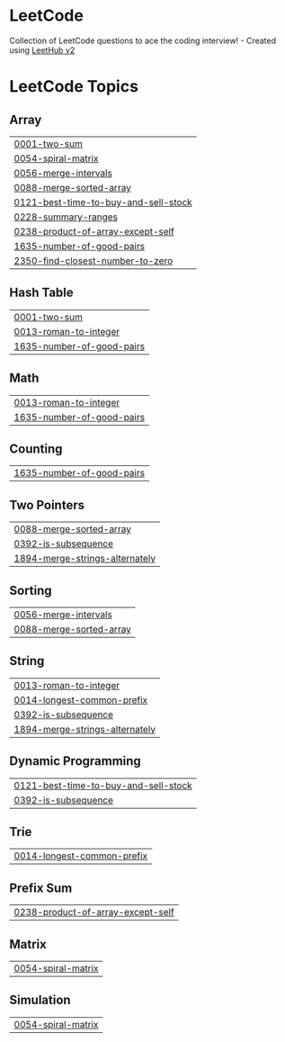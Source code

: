 # LeetCode
Collection of LeetCode questions to ace the coding interview! - Created using [LeetHub v2](https://github.com/arunbhardwaj/LeetHub-2.0)

<!---LeetCode Topics Start-->
# LeetCode Topics
## Array
|  |
| ------- |
| [0001-two-sum](https://github.com/bilawal21/LeetCode/tree/master/0001-two-sum) |
| [0054-spiral-matrix](https://github.com/bilawal21/LeetCode/tree/master/0054-spiral-matrix) |
| [0056-merge-intervals](https://github.com/bilawal21/LeetCode/tree/master/0056-merge-intervals) |
| [0088-merge-sorted-array](https://github.com/bilawal21/LeetCode/tree/master/0088-merge-sorted-array) |
| [0121-best-time-to-buy-and-sell-stock](https://github.com/bilawal21/LeetCode/tree/master/0121-best-time-to-buy-and-sell-stock) |
| [0228-summary-ranges](https://github.com/bilawal21/LeetCode/tree/master/0228-summary-ranges) |
| [0238-product-of-array-except-self](https://github.com/bilawal21/LeetCode/tree/master/0238-product-of-array-except-self) |
| [1635-number-of-good-pairs](https://github.com/bilawal21/LeetCode/tree/master/1635-number-of-good-pairs) |
| [2350-find-closest-number-to-zero](https://github.com/bilawal21/LeetCode/tree/master/2350-find-closest-number-to-zero) |
## Hash Table
|  |
| ------- |
| [0001-two-sum](https://github.com/bilawal21/LeetCode/tree/master/0001-two-sum) |
| [0013-roman-to-integer](https://github.com/bilawal21/LeetCode/tree/master/0013-roman-to-integer) |
| [1635-number-of-good-pairs](https://github.com/bilawal21/LeetCode/tree/master/1635-number-of-good-pairs) |
## Math
|  |
| ------- |
| [0013-roman-to-integer](https://github.com/bilawal21/LeetCode/tree/master/0013-roman-to-integer) |
| [1635-number-of-good-pairs](https://github.com/bilawal21/LeetCode/tree/master/1635-number-of-good-pairs) |
## Counting
|  |
| ------- |
| [1635-number-of-good-pairs](https://github.com/bilawal21/LeetCode/tree/master/1635-number-of-good-pairs) |
## Two Pointers
|  |
| ------- |
| [0088-merge-sorted-array](https://github.com/bilawal21/LeetCode/tree/master/0088-merge-sorted-array) |
| [0392-is-subsequence](https://github.com/bilawal21/LeetCode/tree/master/0392-is-subsequence) |
| [1894-merge-strings-alternately](https://github.com/bilawal21/LeetCode/tree/master/1894-merge-strings-alternately) |
## Sorting
|  |
| ------- |
| [0056-merge-intervals](https://github.com/bilawal21/LeetCode/tree/master/0056-merge-intervals) |
| [0088-merge-sorted-array](https://github.com/bilawal21/LeetCode/tree/master/0088-merge-sorted-array) |
## String
|  |
| ------- |
| [0013-roman-to-integer](https://github.com/bilawal21/LeetCode/tree/master/0013-roman-to-integer) |
| [0014-longest-common-prefix](https://github.com/bilawal21/LeetCode/tree/master/0014-longest-common-prefix) |
| [0392-is-subsequence](https://github.com/bilawal21/LeetCode/tree/master/0392-is-subsequence) |
| [1894-merge-strings-alternately](https://github.com/bilawal21/LeetCode/tree/master/1894-merge-strings-alternately) |
## Dynamic Programming
|  |
| ------- |
| [0121-best-time-to-buy-and-sell-stock](https://github.com/bilawal21/LeetCode/tree/master/0121-best-time-to-buy-and-sell-stock) |
| [0392-is-subsequence](https://github.com/bilawal21/LeetCode/tree/master/0392-is-subsequence) |
## Trie
|  |
| ------- |
| [0014-longest-common-prefix](https://github.com/bilawal21/LeetCode/tree/master/0014-longest-common-prefix) |
## Prefix Sum
|  |
| ------- |
| [0238-product-of-array-except-self](https://github.com/bilawal21/LeetCode/tree/master/0238-product-of-array-except-self) |
## Matrix
|  |
| ------- |
| [0054-spiral-matrix](https://github.com/bilawal21/LeetCode/tree/master/0054-spiral-matrix) |
## Simulation
|  |
| ------- |
| [0054-spiral-matrix](https://github.com/bilawal21/LeetCode/tree/master/0054-spiral-matrix) |
<!---LeetCode Topics End-->